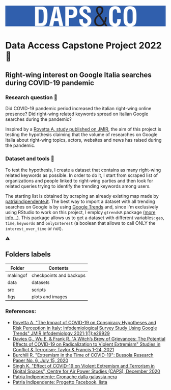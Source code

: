 ![Logo](figs/daps.jpg)

# Data Access Capstone Project 2022 📍
## Right-wing interest on Google Italia searches during COVID-19 pandemic
### Research question 🔎
Did COVID-19 pandemic period increased the italian right-wing online presence?
Did right-wing related keywords spread on Italian Google searches during the pandemic?

Inspired by a [Rovetta A. study published on JMIR](https://infodemiology.jmir.org/2021/1/e29929/), the aim of this project is testing the hypothesis claiming that the volume of researches on Google Italia about right-wing topics, actors, websites and news has raised during the pandemic.

### Dataset and tools :bookmark_tabs:
To test the hypothesis, I create a dataset that contains as many right-wing related keywords as possible. In order to do it, I start from scraped list of organizations and people linked to right-wing parties and then look for related queries trying to identify the trending keywords among users.

The starting list is obtained by scraping an already existing map made by [patriaindipendente.it](https://patriaindipendente.it/progetto-facebook/).
The best way to import a dataset with all trending searches on Google is by using [Google Trends](https://trends.google.com/trends/) and, since I'm exclusively using RStudio to work on this project, I employ `gtrendsR` package [(more info...)](https://github.com/PMassicotte/gtrendsR).
This package allows us to get a dataset with different variables: `geo`, `time`, `keywords` and `onlyInterest` (a boolean that allows to call ONLY the `interest_over_time` or not).

⚠️

## Folders labels

| Folder | Contents |
| ----- | -----|
| makingof | checkpoints and backups |
| data | datasets |
| src | scripts |
| figs | plots and images|


### References:

- [Rovetta A. "The Impact of COVID-19 on Conspiracy Hypotheses and Risk Perception in Italy: Infodemiological Survey Study Using Google Trends"
JMIR Infodemiology 2021;1(1):e29929](https://infodemiology.jmir.org/2021/1/e29929/)
- [Davies G., Wu E. & Frank R. "A Witch’s Brew of Grievances: The Potential Effects of COVID-19 on Radicalization to Violent Extremism" Studies in Conflict & Terrorism; Taylor & Francis 1-24, 2021](https://www.tandfonline.com/doi/figure/10.1080/1057610X.2021.1923188?scroll=top&needAccess=true)
- [Burchill R. "Extremism in the Time of COVID-19"; Bussola Research Paper No. 6, July 15, 2020](https://papers.ssrn.com/sol3/papers.cfm?abstract_id=3693293)
- [Singh K. "Effect of COVID-19 on Violent Extremism and Terrorism in Digital Spaces", Centre for Air Power Studies (CAPS), December 2020](https://d1wqtxts1xzle7.cloudfront.net/65213938/Effect_of_Covid_19-with-cover-page-v2.pdf?Expires=1646486122&Signature=ZYLDbbKK-Ll-nEXxFveOmKMIecccuQ4S3zPiARtLSXyFPeT3mCx7UlbivWH3erJMqS32hoEXpaCfwYhMizVLB4n2~HpZzYND84L8iHTXjYPeSiHgVpBItvSyJz25nVt4LSJ2z0JN71e2zIV-qnizrldn-flDz3b5gXcSd-mcUK1D5SRuLzeHOmHDvnlWGgDZcg1Yl049PWVCPPMRl45AF44vLOob6CarcsQV1Mava0rrM-6rutrZIcAViaMbuNHegV8aS~VYzNL772iQT9fig86YsHu54H8JM1NX4xZ~Pi5UlarxDbmSIF8GMSu6jY5JpTCxni2cTlYx7jvo5jVrfw__&Key-Pair-Id=APKAJLOHF5GGSLRBV4ZA)
- [Patria Indipendente: Cronache dalla galassia nera](https://www.patriaindipendente.it/idee/copertine/cronache-dalla-galassia-nera/)
- [Patria Indipendente: Progetto Facebook, lista](https://www.patriaindipendente.it/progetto-facebook/lista_a.html)
